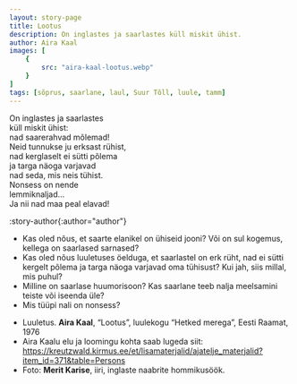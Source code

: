 ```yaml
---
layout: story-page
title: Lootus
description: On inglastes ja saarlastes küll miskit ühist.
author: Aira Kaal
images: [
    {
        src: "aira-kaal-lootus.webp"
    }
]
tags: [sõprus, saarlane, laul, Suur Tõll, luule, tamm]
---
```


<!-- # {{$doc.title}} -->

On inglastes ja saarlastes \
küll miskit ühist:  \
nad saarerahvad mõlemad!  \
Neid tunnukse ju erksast rühist,  \
nad kerglaselt ei sütti põlema  \
ja targa näoga varjavad  \
nad seda, mis neis tühist.  \
Nonsess on nende  \
lemmiknaljad…  \
Ja nii nad maa peal elavad!


:story-author{:author="author"}
<!-- <story-dictionary :terms="dictionary"></story-dictionary> -->

<details-wrapper summary="Mis mõtted tekkisid?">

- Kas oled nõus, et saarte elanikel on ühiseid jooni? Või on sul kogemus, kellega on saarlased sarnased?
- Kas oled nõus luuletuses öelduga, et saarlastel on erk rüht, nad ei sütti kergelt põlema ja targa näoga varjavad oma tühisust? Kui jah, siis millal, mis puhul?
- Milline on saarlase huumorisoon? Kas saarlane teeb nalja meelsamini teiste või iseenda üle?
- Mis tüüpi nali on nonsess?

</details-wrapper>


<details-wrapper summary="Allikad" class="text-sm" icon="icon-park-outline:document-folder">

- Luuletus. **Aira Kaal**, “Lootus”, luulekogu “Hetked merega”, Eesti Raamat, 1976
- Aira Kaalu elu ja loomingu kohta saab lugeda siit: https://kreutzwald.kirmus.ee/et/lisamaterjalid/ajatelje_materjalid?item_id=371&table=Persons
- Foto: **Merit Karise**, iiri, inglaste naabrite hommikusöök.

</details-wrapper>
